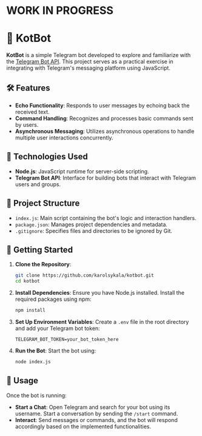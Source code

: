 # WORK IN PROGRESS
# 🤖 KotBot

**KotBot** is a simple Telegram bot developed to explore and familiarize with the [Telegram Bot API](https://core.telegram.org/bots/api). This project serves as a practical exercise in integrating with Telegram's messaging platform using JavaScript.

## 🛠️ Features

- **Echo Functionality**: Responds to user messages by echoing back the received text.
- **Command Handling**: Recognizes and processes basic commands sent by users.
- **Asynchronous Messaging**: Utilizes asynchronous operations to handle multiple user interactions concurrently.

## 🧰 Technologies Used

- **Node.js**: JavaScript runtime for server-side scripting.
- **Telegram Bot API**: Interface for building bots that interact with Telegram users and groups.

## 📂 Project Structure

- `index.js`: Main script containing the bot's logic and interaction handlers.
- `package.json`: Manages project dependencies and metadata.
- `.gitignore`: Specifies files and directories to be ignored by Git.

## 🚀 Getting Started

1. **Clone the Repository**:
   ```sh
   git clone https://github.com/karolsykala/kotbot.git
   cd kotbot
   ```

2. **Install Dependencies**:
   Ensure you have Node.js installed. Install the required packages using npm:
   ```sh
   npm install
   ```

3. **Set Up Environment Variables**:
   Create a `.env` file in the root directory and add your Telegram bot token:
   ```env
   TELEGRAM_BOT_TOKEN=your_bot_token_here
   ```

4. **Run the Bot**:
   Start the bot using:
   ```sh
   node index.js
   ```

## 📝 Usage

Once the bot is running:

- **Start a Chat**: Open Telegram and search for your bot using its username. Start a conversation by sending the `/start` command.
- **Interact**: Send messages or commands, and the bot will respond accordingly based on the implemented functionalities.

